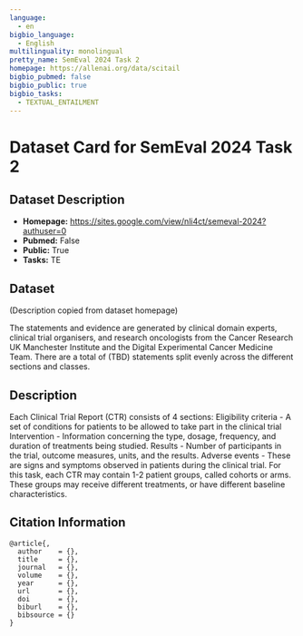 ```yaml
---
language:
  - en 
bigbio_language:
  - English
multilinguality: monolingual
pretty_name: SemEval 2024 Task 2
homepage: https://allenai.org/data/scitail
bigbio_pubmed: false
bigbio_public: true
bigbio_tasks:
  - TEXTUAL_ENTAILMENT
---
```



# Dataset Card for SemEval 2024 Task 2

## Dataset Description

- **Homepage:** https://sites.google.com/view/nli4ct/semeval-2024?authuser=0
- **Pubmed:** False
- **Public:** True
- **Tasks:** TE 



## Dataset
(Description copied from dataset homepage)

The statements and evidence are generated by clinical domain experts, clinical trial organisers, and research oncologists from the Cancer Research UK Manchester Institute and the Digital Experimental Cancer Medicine Team. There are a total of (TBD) statements split evenly across the different sections and classes.
## Description
Each Clinical Trial Report (CTR) consists of 4 sections:
Eligibility criteria - A set of conditions for patients to be allowed to take part in the clinical trial
Intervention - Information concerning the type, dosage, frequency, and duration of treatments being studied.
Results - Number of participants in the trial, outcome measures, units, and the results.
Adverse events - These are signs and symptoms observed in patients during the clinical trial.
For this task, each CTR may contain 1-2 patient groups, called cohorts or arms. These groups may receive different treatments, or have different baseline characteristics.


## Citation Information

```
@article{,
  author    = {},
  title     = {},
  journal   = {},
  volume    = {},
  year      = {},
  url       = {},
  doi       = {},
  biburl    = {},
  bibsource = {}
}
